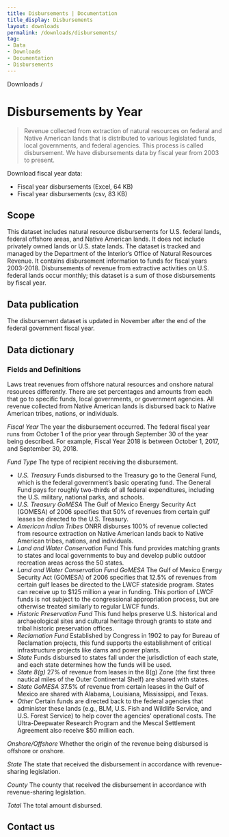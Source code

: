 ```yaml
---
title: Disbursements | Documentation
title_display: Disbursements
layout: downloads
permalink: /downloads/disbursements/
tag:
- Data
- Downloads
- Documentation
- Disbursements
---
```


<custom-link to="/downloads/" className="breadcrumb link-charlie">Downloads</custom-link> /
# Disbursements by Year

> Revenue collected from extraction of natural resources on federal and Native American lands that is distributed to various legislated funds, local governments, and federal agencies. This process is called disbursement. We have disbursements data by fiscal year from 2003 to present.

Download fiscal year data:

<ul class="downloads-download_links list-unstyled">
  <li><excel-link to="/downloads/disbursements/disbursements.xlsx">Fiscal year disbursements (Excel, 64 KB)</excel-link></li>
  <li><csv-link to="/downloads/csv/disbursements/disbursements.csv">Fiscal year disbursements (csv, 83 KB)</csv-link></li>
</ul>

## Scope

This dataset includes natural resource disbursements for U.S. federal lands, federal offshore areas, and Native American lands. It does not include privately owned lands or U.S. state lands. The dataset is tracked and managed by the Department of the Interior’s Office of Natural Resources Revenue. It contains disbursement information to funds for fiscal years 2003-2018. Disbursements of revenue from extractive activities on U.S. federal lands occur monthly; this dataset is a sum of those disbursements by fiscal year.

## Data publication

The disbursement dataset is updated in November after the end of the federal government fiscal year.

## Data dictionary

### Fields and Definitions
Laws treat revenues from offshore natural resources and onshore natural resources differently. There are set percentages and amounts from each that go to specific funds, local governments, or government agencies. All revenue collected from Native American lands is disbursed back to Native American tribes, nations, or individuals.

_Fiscal Year_ The year the disbursement occurred. The federal fiscal year runs from October 1 of the prior year through September 30 of the year being described. For example, Fiscal Year 2018 is between October 1, 2017,  and September 30, 2018.

_Fund Type_ The type of recipient receiving the disbursement.

* _U.S. Treasury_ Funds disbursed to the Treasury go to the General Fund, which is the federal government’s basic operating fund. The General Fund pays for roughly two-thirds of all federal expenditures, including the U.S. military, national parks, and schools.
* _U.S. Treasury GoMESA_ The Gulf of Mexico Energy Security Act (GOMESA) of 2006 specifies that 50% of revenues from certain gulf leases be directed to the U.S. Treasury.
* _American Indian Tribes_ ONRR disburses 100% of revenue collected from resource extraction on Native American lands back to Native American tribes, nations, and individuals.
* _Land and Water Conservation_ Fund This fund provides matching grants to states and local governments to buy and develop public outdoor recreation areas across the 50 states.
* _Land and Water Conservation Fund GoMESA_ The Gulf of Mexico Energy Security Act (GOMESA) of 2006 specifies that 12.5% of revenues from certain gulf leases be directed to the LWCF stateside program. States can receive up to $125 million a year in funding. This portion of LWCF funds is not subject to the congressional appropriation process, but are otherwise treated similarly to regular LWCF funds.
* _Historic Preservation Fund_ This fund helps preserve U.S. historical and archaeological sites and cultural heritage through grants to state and tribal historic preservation offices.
* _Reclamation Fund_ Established by Congress in 1902 to pay for Bureau of Reclamation projects, this fund supports the establishment of critical infrastructure projects like dams and power plants.
* _State_ Funds disbursed to states fall under the jurisdiction of each state, and each state determines how the funds will be used.
* _State 8(g)_ 27% of revenue from leases in the 8(g) Zone (the first three nautical miles of the Outer Continental Shelf) are shared with states.
* _State GoMESA_ 37.5% of revenue from certain leases in the Gulf of Mexico are shared with Alabama, Louisiana, Mississippi, and Texas.
* _Other_ Certain funds are directed back to the federal agencies that administer these lands (e.g., BLM, U.S. Fish and Wildlife Service, and U.S. Forest Service) to help cover the agencies’ operational costs. The Ultra-Deepwater Research Program and the Mescal Settlement Agreement also receive $50 million each.

_Onshore/Offshore_ Whether the origin of the revenue being disbursed is offshore or onshore.

_State_ The state that received the disbursement in accordance with revenue-sharing legislation.

_County_ The county that received the disbursement in accordance with revenue-sharing legislation.

_Total_ The total amount disbursed.

## Contact us
